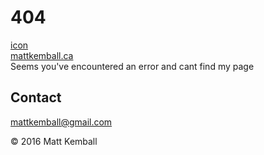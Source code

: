 # 404
[icon](logo.svg)
<br>[mattkemball.ca](http://mattkemball.ca)
<br>Seems you've encountered an error and cant find my page

## Contact
[mattkemball@gmail.com](mailto:mattkemball1993@gmail.com)


© 2016 Matt Kemball
